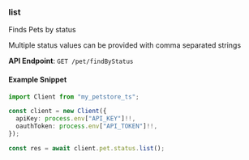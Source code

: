 
### list <a name="list"></a>
Finds Pets by status

Multiple status values can be provided with comma separated strings

**API Endpoint**: `GET /pet/findByStatus`

#### Example Snippet

```typescript
import Client from "my_petstore_ts";

const client = new Client({
  apiKey: process.env["API_KEY"]!!,
  oauthToken: process.env["API_TOKEN"]!!,
});

const res = await client.pet.status.list();
```
